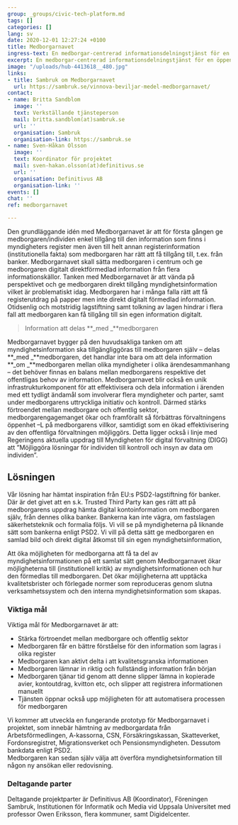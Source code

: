 ```yaml
---
group: _groups/civic-tech-platform.md
tags: []
categories: []
lang: sv
date: 2020-12-01 12:27:24 +0100
title: Medborgarnavet
ingress-text: En medborgar-centrerad informationsdelningstjänst för en öppen e-förvaltning.
excerpt: En medborgar-centrerad informationsdelningstjänst för en öppen e-förvaltning.
image: "/uploads/hub-4413618__480.jpg"
links:
- title: Sambruk om Medborgarnavet
  url: https://sambruk.se/vinnova-beviljar-medel-medborgarnavet/
contact:
- name: Britta Sandblom
  image: ''
  text: Verkställande tjänsteperson
  mail: britta.sandblom(at)sambruk.se
  url: ''
  organisation: Sambruk
  organisation-link: https://sambruk.se
- name: Sven-Håkan Olsson
  image: ''
  text: Koordinator för projektet
  mail: sven-hakan.olsson(at)definitivus.se
  url: ''
  organisation: Definitivus AB
  organisation-link: ''
events: []
chat: ''
ref: medborgarnavet

---
```

Den grundläggande idén med Medborgarnavet är att för första gången ge medborgaren/individen enkel tillgång till den information som finns i myndigheters register men även till helt annan registerinformation (institutionella fakta) som medborgaren har rätt att få tillgång till, t.ex. från banker. Medborgarnavet skall sätta medborgaren i centrum och ge medborgaren digitalt direktförmedlad information från flera informationskällor. Tanken med Medborgarnavet är att vända på perspektivet och ge medborgaren direkt tillgång myndighetsinformation vilket är problematiskt idag. Medborgaren har i många falla rätt att få registerutdrag på papper men inte direkt digitalt förmedlad information. Otidsenlig och motstridig lagstiftning samt tolkning av lagen hindrar i flera fall att medborgaren kan få tillgång till sin egen information digitalt.

> Information att delas **_med _**medborgaren

Medborgarnavet bygger på den huvudsakliga tanken om att myndighetsinformation ska tillgängliggöras till medborgaren själv – delas **_med _**medborgaren, det handlar inte bara om att dela information **_om _**medborgaren mellan olika myndigheter i olika ärendesammanhang – det behöver finnas en balans mellan medborgarens respektive det offentligas behov av information. Medborgarnavet blir också en unik infrastrukturkomponent för att effektivisera och dela information i ärenden med ett tydligt ändamål som involverar flera myndigheter och parter, samt under medborgarens uttryckliga initiativ och kontroll. Därmed stärks förtroendet mellan medborgare och offentlig sektor, medborgarengagemanget ökar och framförallt så förbättras förvaltningens öppenhet –L på medborgarens villkor, samtidigt som en ökad effektivisering av den offentliga förvaltningen möjliggörs. Detta ligger också i linje med Regeringens aktuella uppdrag till Myndigheten för digital förvaltning (DIGG) att ”Möjliggöra lösningar för individen till kontroll och insyn av data om individen”.

## Lösningen

Vår lösning har hämtat inspiration från EU:s PSD2-lagstiftning för banker. Där är det givet att en s.k. Trusted Third Party kan ges rätt att på medborgarens uppdrag hämta digital kontoinformation om medborgaren själv, från dennes olika banker. Bankerna kan inte vägra, om fastslagen säkerhetsteknik och formalia följs. Vi vill se på myndigheterna på liknande sätt som bankerna enligt PSD2. Vi vill på detta sätt ge medborgaren en samlad bild och direkt digital åtkomst till sin egen myndighetsinformation,

Att öka möjligheten för medborgarna att få ta del av myndighetsinformationen på ett samlat sätt genom Medborgarnavet ökar möjligheterna till (institutionell kritik) av myndighetsinformationen och hur den förmedlas till medborgaren. Det ökar möjligheterna att upptäcka kvalitetsbrister och förlegade normer som reproduceras genom slutna verksamhetssystem och den interna myndighetsinformation som skapas.

### Viktiga mål

Viktiga mål för Medborgarnavet är att:

* Stärka förtroendet mellan medborgare och offentlig sektor
* Medborgaren får en bättre förståelse för den information som lagras i olika register
* Medborgaren kan aktivt delta i att kvalitetsgranska informationen
* Medborgaren lämnar in riktig och fullständig information från början
* Medborgaren tjänar tid genom att denne slipper lämna in kopierade avier, kontoutdrag, kvitton etc, och slipper att registrera informationen manuellt
* Tjänsten öppnar också upp möjligheten för att automatisera processen för medborgaren

Vi kommer att utveckla en fungerande prototyp för Medborgarnavet i projektet, som innebär hämtning av medborgardata från Arbetsförmedlingen, A-kassorna, CSN, Försäkringskassan, Skatteverket, Fordonsregistret, Migrationsverket och Pensionsmyndigheten. Dessutom bankdata enligt PSD2.  
Medborgaren kan sedan själv välja att överföra myndighetsinformation till någon ny ansökan eller redovisning.

### Deltagande parter

Deltagande projektparter är Definitivus AB (Koordinator), Föreningen Sambruk, Institutionen för Informatik och Media vid Uppsala Universitet med professor Owen Eriksson, flera kommuner, samt Digidelcenter.